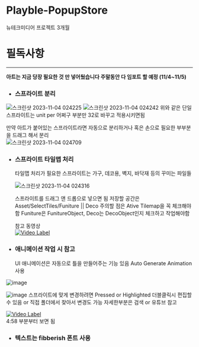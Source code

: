 # Playble-PopupStore
뉴테크미디어 프로젝트 3개월


# 필독사항
---
**아트는 지금 당장 필요한 것 만 넣어뒀습니다 주말동안 다 임포트 할 예정 (11/4~11/5)**
- ### 스프라이트 분리<br/>
![스크린샷 2023-11-04 024225](https://github.com/SURI913/Playble-PopupStore/assets/101981952/60c78285-1e22-445f-9a31-69557c6cfa37)
![스크린샷 2023-11-04 024242](https://github.com/SURI913/Playble-PopupStore/assets/101981952/95b19df5-38ad-4ca2-8f00-cdbcc7f48a90)
위와 같은 단일 스프라이트는 unit per 어쩌구 부분만 32로 바꾸고 적용시키면됨

만약 아트가 붙어있는 스프라이트라면 자동으로 분리하거나 혹은 손으로 필요한 부부분을 드래그 해서 분리<br/>
![스크린샷 2023-11-04 024709](https://github.com/SURI913/Playble-PopupStore/assets/101981952/4ac66f15-ea96-4393-ba5b-4afd8aa15c84)


- ### 스프라이트 타일맵 처리
  타일맵 처리가 필요한 스프라이트는 가구, 데코용, 벽지, 바닥재 등의 꾸미는 파일들<br/>
  
  ![스크린샷 2023-11-04 024316](https://github.com/SURI913/Playble-PopupStore/assets/101981952/80b7cdb8-b961-437e-b9f7-5e99c813321c)<br/>
  
  스프라이트를 드래그 앤 드롭으로 넣으면 됨
  저장할 공간은 Asset/SelectTiles/Funiture || Deco
  주의할 점은 Ative Tilemap을 꼭 체크해야 함 Funiture은 FunitureObject, Deco는 DecoObject인지 체크하고 작업해야함

  참고 동영상<br/>
  [![Video Label](https://img.youtube.com/vi/ATOcrB28_dc/0.jpg)](https://youtu.be/ATOcrB28_dc?si=e22LCysVEQHqGlvb)
  
- ### 애니메이션 작업 시 참고
  UI 애니메이션은 자동으로 틀을 만들어주는 기능 있음 Auto Generate Animation 사용<br/>
  
![image](https://github.com/SURI913/Playble-PopupStore/assets/101981952/aefadb33-3177-40aa-aa56-44e06bcd43bb)<br/>

![image](https://github.com/SURI913/Playble-PopupStore/assets/101981952/dae51c64-6e78-4ea0-923d-979f1228f122)
스프라이트에 맞게 변경하려면 Pressed or Highlighted 더블클릭시 편집할 수 있음 or 직접 폴더에서 찾아서 변경도 가능 자세한부분은 검색 or 유튜브 참고

[![Video Label](https://img.youtube.com/vi/l0QwB7xafl4/0.jpg)](https://youtu.be/l0QwB7xafl4?si=Dlco0Wjx-7WfLIAo&t=300)
<br/>4:58 부분부터 보면 됨

- ### 텍스트는 fibberish 폰트 사용
